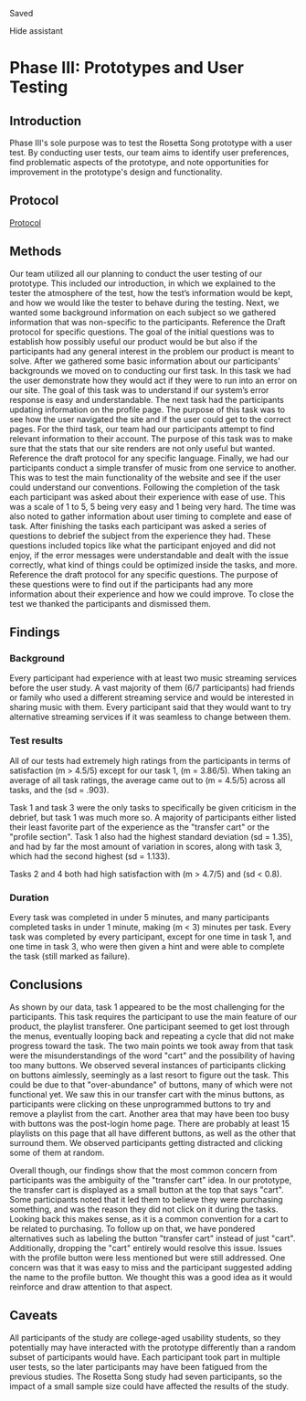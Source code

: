 
Saved

Hide assistant
# Phase III: Prototypes and User Testing



## Introduction



Phase III's sole purpose was to test the Rosetta Song prototype with a user test. By conducting user tests, our team aims to identify user preferences, find problematic aspects of the prototype, and note opportunities for improvement in the prototype's design and functionality.

## Protocol

[Protocol](../phaseIII/x18_Draft_protocol.pdf)

## Methods

Our team utilized all our planning to conduct the user testing of our prototype. This included our introduction, in which we explained to the tester the atmosphere of the test, how the test’s information would be kept, and how we would like the tester to behave during the testing. Next, we wanted some background information on each subject so we gathered information that was non-specific to the participants. Reference the Draft protocol for specific questions. The goal of the initial questions was to establish how possibly useful our product would be but also if the participants had any general interest in the problem our product is meant to solve. After we gathered some basic information about our participants' backgrounds we moved on to conducting our first task. In this task we had the user demonstrate how they would act if they were to run into an error on our site. The goal of this task was to understand if our system’s error response is easy and understandable. The next task had the participants updating information on the profile page. The purpose of this task was to see how the user navigated the site and if the user could get to the correct pages. For the third task, our team had our participants attempt to find relevant information to their account. The purpose of this task was to make sure that the stats that our site renders are not only useful but wanted. Reference the draft protocol for any specific language. Finally, we had our participants conduct a simple transfer of music from one service to another. This was to test the main functionality of the website and see if the user could understand our conventions. Following the completion of the task each participant was asked about their experience with ease of use. This was a scale of 1 to 5, 5 being very easy and 1 being very hard. The time was also noted to gather information about user timing to complete and ease of task. After finishing the tasks each participant was asked a series of questions to debrief the subject from the experience they had. These questions included topics like what the participant enjoyed and did not enjoy, if the error messages were understandable and dealt with the issue correctly, what kind of things could be optimized inside the tasks, and more. Reference the draft protocol for any specific questions. The purpose of these questions were to find out if the participants had any more information about their experience and how we could improve. To close the test we thanked the participants and dismissed them.



## Findings



### Background

Every participant had experience with at least two music streaming services before the user study.  A vast majority of them (6/7 participants) had friends or family who used a different streaming service and would be interested in sharing music with them. Every participant said that they would want to try alternative streaming services if it was seamless to change between them.



### Test results

All of our tests had extremely high ratings from the participants in terms of satisfaction (m > 4.5/5) except for our task 1, (m = 3.86/5). When taking an average of all task ratings, the average came out to (m = 4.5/5) across all tasks, and the (sd = .903). 



Task 1 and task 3 were the only tasks to specifically be given criticism in the debrief, but task 1 was much more so. A majority of participants either listed their least favorite part of the experience as the "transfer cart" or the "profile section". Task 1 also had the highest standard deviation (sd = 1.35), and had by far the most amount of variation in scores, along with task 3, which had the second highest (sd = 1.133).  



Tasks 2 and 4 both had high satisfaction with (m > 4.7/5) and (sd < 0.8). 



### Duration

Every task was completed in under 5 minutes, and many participants completed tasks in under 1 minute, making (m < 3) minutes per task. Every task was completed by every participant, except for one time in task 1, and one time in task 3, who were then given a hint and were able to complete the task (still marked as failure).



## Conclusions



As shown by our data, task 1 appeared to be the most challenging for the participants. This task requires the participant to use the main feature of our product, the playlist transferer. One participant seemed to get lost through the menus, eventually looping back and repeating a cycle that did not make progress toward the task. The two main points we took away from that task were the misunderstandings of the word "cart" and the possibility of having too many buttons. We observed several instances of participants clicking on buttons aimlessly, seemingly as a last resort to figure out the task. This could be due to that "over-abundance" of buttons, many of which were not functional yet. We saw this in our transfer cart with the minus buttons, as participants were clicking on these unprogrammed buttons to try and remove a playlist from the cart. Another area that may have been too busy with buttons was the post-login home page. There are probably at least 15 playlists on this page that all have different buttons, as well as the other that surround them. We observed participants getting distracted and clicking some of them at random.



Overall though, our findings show that the most common concern from participants was the ambiguity of the  "transfer cart" idea. In our prototype, the transfer cart is displayed as a small button at the top that says "cart". Some participants noted that it led them to believe they were purchasing something, and was the reason they did not click on it during the tasks. Looking back this makes sense, as it is a common convention for a cart to be related to purchasing. To follow up on that, we have pondered alternatives such as labeling the button "transfer cart" instead of just "cart". Additionally, dropping the "cart" entirely would resolve this issue. Issues with the profile button were less mentioned but were still addressed. One concern was that it was easy to miss and the participant suggested adding the name to the profile button. We thought this was a good idea as it would reinforce and draw attention to that aspect.



## Caveats



All participants of the study are college-aged usability students, so they potentially may have interacted with the prototype differently than a random subset of participants would have. Each participant took part in multiple user tests, so the later participants may have been fatigued from the previous studies. The Rosetta Song study had seven participants, so the impact of a small sample size could have affected the results of the study.
